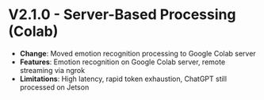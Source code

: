 # V2.1.0 - Server-Based Processing (Colab)

- **Change**: Moved emotion recognition processing to Google Colab server
- **Features**: Emotion recognition on Google Colab server, remote streaming via ngrok
- **Limitations**: High latency, rapid token exhaustion, ChatGPT still processed on Jetson

